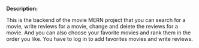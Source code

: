  **Description:**
 
This is the backend of the movie MERN project that you can search for a movie, write reviews for a movie, change and delete the reviews for a movie. And you can also choose your favorite movies and rank them in the order you like. You have to log in to add favorites movies and write reviews.
